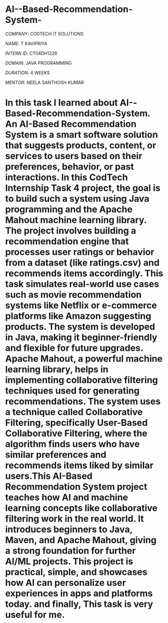 # AI--Based-Recommendation-System-

*COMPANY*: CODTECH IT SOLUTIONS

*NAME*:  T KAVIPRIYA

*INTERN ID*: CT04DH1226

*DOMAIN*: JAVA PROGRAMMING

*DURATION*: 4 WEEKS

*MENTOR*:  NEELA SANTHOSH KUMAR

# In this task I learned about AI--Based-Recommendation-System. An AI-Based Recommendation System is a smart software solution that suggests products, content, or services to users based on their preferences, behavior, or past interactions. In this CodTech Internship Task 4 project, the goal is to build such a system using Java programming and the Apache Mahout machine learning library. The project involves building a recommendation engine that processes user ratings or behavior from a dataset (like ratings.csv) and recommends items accordingly. This task simulates real-world use cases such as movie recommendation systems like Netflix or e-commerce platforms like Amazon suggesting products. The system is developed in Java, making it beginner-friendly and flexible for future upgrades. Apache Mahout, a powerful machine learning library, helps in implementing collaborative filtering techniques used for generating recommendations. The system uses a technique called Collaborative Filtering, specifically User-Based Collaborative Filtering, where the algorithm finds users who have similar preferences and recommends items liked by similar users.This AI-Based Recommendation System project teaches how AI and machine learning concepts like collaborative filtering work in the real world. It introduces beginners to Java, Maven, and Apache Mahout, giving a strong foundation for further AI/ML projects. This project is practical, simple, and showcases how AI can personalize user experiences in apps and platforms today. and finally, This task is very useful for me.














